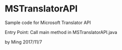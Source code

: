 # MSTranslatorAPI
Sample code for Microsoft Translator API

Entry Point: Call main method in MSTranslatorAPI.java


by Ming 2017/11/7
